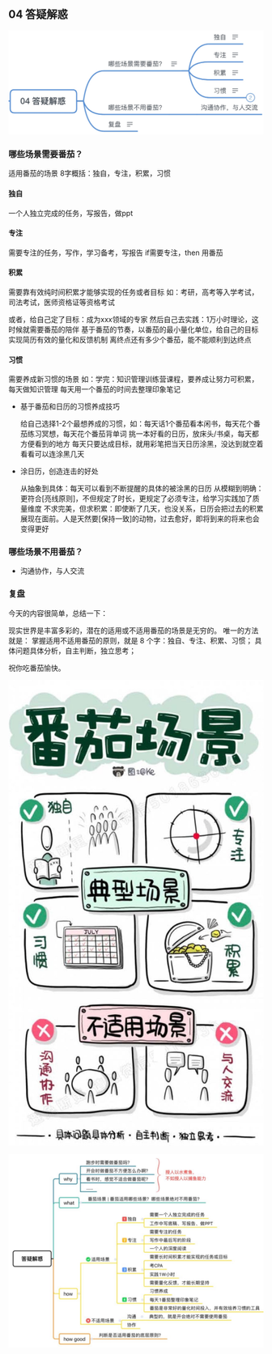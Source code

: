 ## 04 答疑解惑

![答疑解惑](./media/04.答疑解惑.jpg)

### 哪些场景需要番茄？

适用番茄的场景
8字概括：独自，专注，积累，习惯

#### 独自

一个人独立完成的任务，写报告，做ppt

#### 专注

需要专注的任务，写作，学习备考，写报告
if需要专注，then 用番茄

#### 积累

需要靠有效纯时间积累才能够实现的任务或者目标
如：考研，高考等入学考试，司法考试，医师资格证等资格考试
  
或者，给自己定了目标：成为xxx领域的专家
然后自己去实践：1万小时理论，这时候就需要番茄的陪伴
基于番茄的节奏，以番茄的最小量化单位，给自己的目标实现简历有效的量化和反馈机制
离终点还有多少个番茄，能不能顺利到达终点

#### 习惯

需要养成新习惯的场景
如：学完：知识管理训练营课程，要养成让努力可积累，每天做知识管理
每天用一个番茄的时间去整理印象笔记

- 基于番茄和日历的习惯养成技巧

  给自己选择1-2个最想养成的习惯，如：每天话1个番茄看本闲书，每天花个番茄练习冥想，每天花个番茄背单词
  挑一本好看的日历，放床头/书桌，每天都方便看到的地方
  每天只要达成目标，就用彩笔把当天日历涂黑，没达到就空着
  看看可以连涂黑几天

- 涂日历，创造连击的好处

  从抽象到具体：每天可以看到不断提醒的具体的被涂黑的日历
  从模糊到明确：更符合[亮线原则]，不但规定了时长，更规定了必须专注，给学习实践加了质量维度
  不求完美，但求积累：即使断了几天，也没关系，日历会把过去的积累展现在面前。人是天然要[保持一致]的动物，过去愈好，即将到来的将来也会变得更好

### 哪些场景不用番茄？

- 沟通协作，与人交流

### 复盘

今天的内容很简单，总结一下：

现实世界是丰富多彩的，潜在的适用或不适用番茄的场景是无穷的。
唯一的方法就是：
掌握适用不适用番茄的原则，就是 8 个字：独自、专注、积累、习惯；
具体问题具体分析，自主判断，独立思考；

祝你吃番茄愉快。

![04.答疑解惑-视觉笔记](media/04.答疑解惑-视觉笔记.jpg)

![04.答疑解惑-思维导图](media/04.答疑解惑-思维导图.jpg)


